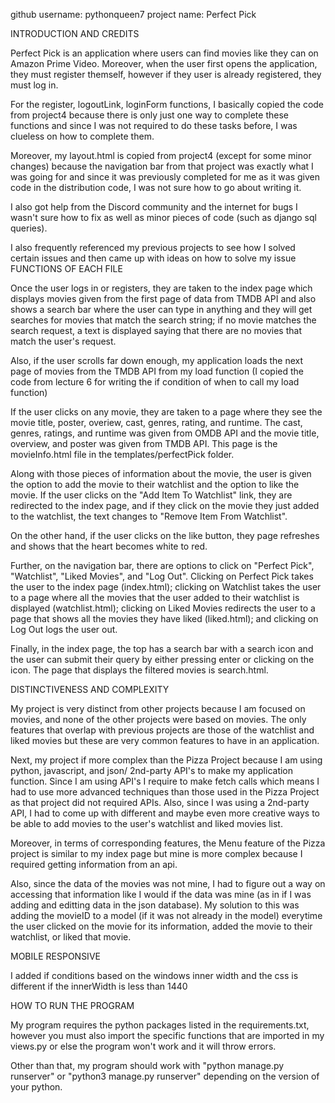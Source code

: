 github username: pythonqueen7
project name: Perfect Pick

INTRODUCTION AND CREDITS

Perfect Pick is an application where users can find movies like they can on Amazon Prime Video. Moreover, when the user first opens the application, they must register themself, however if they user is already registered, they must log in. 

For the register, logoutLink, loginForm functions, I basically copied the code from project4 because there is only just one way to complete these functions and since I was not required to do these tasks before, I was clueless on how to complete them.

Moreover, my layout.html is copied from project4 (except for some minor changes) because the navigation bar from that project was exactly what I was going for and since it was previously completed for me as it was given code in the distribution code, I was not sure how to go about writing it. 

I also got help from the Discord community and the internet for bugs I wasn't sure how to fix as well as minor pieces of code (such as django sql queries).

I also frequently referenced my previous projects to see how I solved certain issues and then came up with ideas on how to solve my issue
FUNCTIONS OF EACH FILE

Once the user logs in or registers, they are taken to the index page which displays movies given from the first page of data from TMDB API and also shows a search bar where the user can type in anything and they will get searches for movies that match the search string; if no movie matches the search request, a text is displayed saying that there are no movies that match the user's request.

Also, if the user scrolls far down enough, my application loads the next page of movies from the TMDB API from my load function (I copied the code from lecture 6 for writing the if condition of when to call my load function)

If the user clicks on any movie, they are taken to a page where they see the movie title, poster, overiew, cast, genres, rating, and runtime. The cast, genres, ratings, and runtime was given from OMDB API and the movie title, overview, and poster was given from TMDB API. This page is the movieInfo.html file in the templates/perfectPick folder.

Along with those pieces of information about the movie, the user is given the option to add the movie to their watchlist and the option to like the movie. If the user clicks on the "Add Item To Watchlist" link, they are redirected to the index page, and if they click on the movie they just added to the watchlist, the text changes to "Remove Item From Watchlist".

On the other hand, if the user clicks on the like button, they page refreshes and shows that the heart becomes white to red.

Further, on the navigation bar, there are options to click on "Perfect Pick", "Watchlist", "Liked Movies", and "Log Out". Clicking on Perfect Pick takes the user to the index page (index.html); clicking on Watchlist takes the user to a page where all the movies that the user added to their watchlist is displayed (watchlist.html); clicking on Liked Movies redirects the user to a page that shows all the movies they have liked (liked.html); and clicking on Log Out logs the user out.

Finally, in the index page, the top has a search bar with a search icon and the user can submit their query by either pressing enter or clicking on the icon. The page that displays the filtered movies is search.html.

DISTINCTIVENESS AND COMPLEXITY

My project is very distinct from other projects because I am focused on movies, and none of the other projects were based on movies. The only features that overlap with previous projects are those of the watchlist and liked movies but these are very common features to have in an application. 

Next, my project if more complex than the Pizza Project because I am using python, javascript, and json/ 2nd-party API's to make my application function. Since I am using API's I require to make fetch calls which means I had to use more advanced techniques than those used in the Pizza Project as that project did not required APIs. Also, since I was using a 2nd-party API, I had to come up with different and maybe even more creative ways to be able to add movies to the user's watchlist and liked movies list.

Moreover, in terms of corresponding features, the Menu feature of the Pizza project is similar to my index page but mine is more complex because I required getting information from an api.

Also, since the data of the movies was not mine, I had to figure out a way on accessing that information like I would if the data was mine (as in if I was adding and editting data in the json database). My solution to this was adding the movieID to a model (if it was not already in the model) everytime the user clicked on the movie for its information, added the movie to their watchlist, or liked that movie.

MOBILE RESPONSIVE

I added if conditions based on the windows inner width and the css is different if the innerWidth is less than 1440

HOW TO RUN THE PROGRAM

My program requires the python packages listed in the requirements.txt, however you must also import the specific functions that are imported in my views.py or else the program won't work and it will throw errors.

Other than that, my program should work with "python manage.py runserver" or "python3 manage.py runserver" depending on the version of your python.